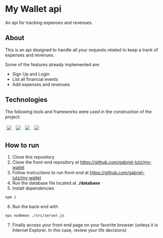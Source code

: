 # My Wallet api

An api for tracking expenses and revenues.

## About

This is an api designed to handle all your requests related to keep a track of expenses and revenues.

Some of the features already implemented are:

- Sign Up and Login 
- List all financial events
- Add expenses and revenues 


## Technologies
The following tools and frameworks were used in the construction of the project:<br>
<p>
  <img style='margin: 5px;' src='https://img.shields.io/badge/Node.js-339933?style=for-the-badge&logo=nodedotjs&logoColor=white'>
  <img style='margin: 5px;' src='https://img.shields.io/badge/Express.js-000000?style=for-the-badge&logo=express&logoColor=white'>
  <img style='margin: 5px;' src="https://img.shields.io/badge/PostgreSQL-316192?style=for-the-badge&logo=postgresql&logoColor=white"/>
  <img style='margin: 5px;' src="https://img.shields.io/badge/Jest-C21325?style=for-the-badge&logo=jest&logoColor=white"/>
</p>

## How to run

1. Clone this repository
2. Clone the front-end repository at https://github.com/gabriel-lutz/my-wallet
3. Follow instructions to run front-end at https://github.com/gabriel-lutz/my-wallet
4. Run the database file located at **./database**
5. Install dependencies
```bash
npm i
```
6. Run the back-end with
```bash
npx nodemon ./src/server.js
```
7. Finally access your front-end page on your favorite browser (unless it is Internet Explorer. In this case, review your life decisions)